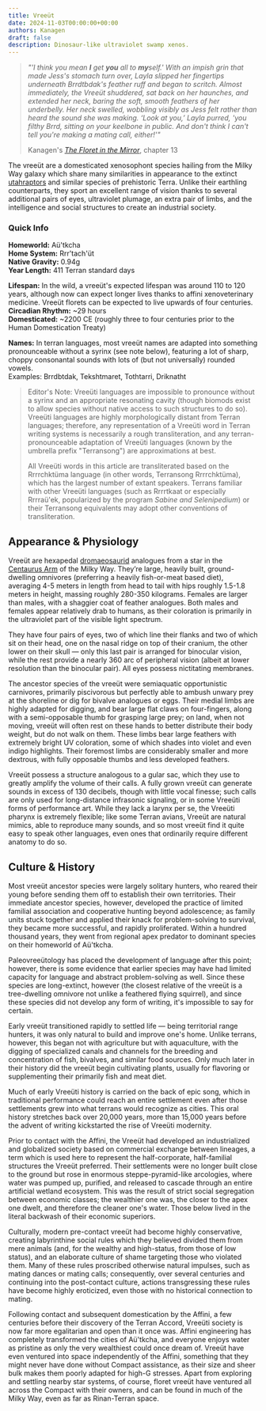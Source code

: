 ```yaml
---
title: Vreeüt
date: 2024-11-03T00:00:00+00:00
authors: Kanagen
draft: false
description: Dinosaur-like ultraviolet swamp xenos.
---
```

> _"'I think you mean **I** get **you** all to **my**self.' With an impish grin that made Jess's stomach turn over, Layla slipped her fingertips underneath Brrdtbdak's feather ruff and began to scritch. Almost immediately, the Vreeüt shuddered, sat back on her haunches, and extended her neck, baring the soft, smooth feathers of her underbelly. Her neck swelled, wobbling visibly as Jess felt rather than heard the sound she was making. ‘Look at you,’ Layla purred, 'you filthy Brrd, sitting on your keelbone in public. And don't think I can't tell you're making a mating call, either!'"_
> 
> Kanagen's [_The Floret in the Mirror_](https://archiveofourown.org/works/50435179/chapters/132731302), chapter 13

The vreeüt are a domesticated xenosophont species hailing from the Milky Way galaxy which share many similarities in appearance to the extinct [utahraptors](https://en.wikipedia.org/wiki/Utahraptor) and similar species of prehistoric Terra. Unlike their earthling counterparts, they sport an excellent range of vision thanks to several additional pairs of eyes, ultraviolet plumage, an extra pair of limbs, and the intelligence and social structures to create an industrial society.
### Quick Info
**Homeworld:** Aü'tkcha  
**Home System:** Rrr'tach'üt   
**Native Gravity:** 0.94g  
**Year Length:** 411 Terran standard days

**Lifespan:** In the wild, a vreeüt's expected lifespan was around 110 to 120 years, although now can expect longer lives thanks to affini xenoveterinary medicine. Vreeüt florets can be expected to live upwards of four centuries.  
**Circadian Rhythm:** ~29 hours  
**Domesticated:** ~2200 CE (roughly three to four centuries prior to the Human Domestication Treaty)

**Names:** In terran languages, most vreeüt names are adapted into something pronounceable without a syrinx (see note below), featuring a lot of sharp, choppy consonantal sounds with lots of (but not universally) rounded vowels.  
Examples: Brrdbtdak, Tekshtmaret, Tothtarri, Driknatht

> Editor's Note: Vreeüti languages are impossible to pronounce without a syrinx and an appropriate resonating cavity (though biomods exist to allow species without native access to such structures to do so). Vreeüti languages are highly morphologically distant from Terran languages; therefore, any representation of a Vreeüti word in Terran writing systems is necessarily a rough transliteration, and any terran-pronounceable adaptation of Vreeüti languages (known by the umbrella prefix "Terransong") are approximations at best.  
> 
> All Vreeüti words in this article are transliterated based on the Rrrrchktüma language (in other words, Terransong Rrrrchktüma), which has the largest number of extant speakers. Terrans familiar with other Vreeüti languages (such as Rrrrtkaat or especially Rrrraü'ek, popularized by the program _Sabine and Selenipedium_) or their Terransong equivalents may adopt other conventions of transliteration.
## Appearance & Physiology
Vreeüt are hexapedal [dromaeosaurid](https://en.wikipedia.org/wiki/Dromaeosauridae) analogues from a star in the [Centaurus Arm](https://en.wikipedia.org/wiki/Scutum%E2%80%93Centaurus_Arm) of the Milky Way. They’re large, heavily built, ground-dwelling omnivores (preferring a heavily fish-or-meat based diet), averaging 4-5 meters in length from head to tail with hips roughly 1.5-1.8 meters in height, massing roughly 280-350 kilograms. Females are larger than males, with a shaggier coat of feather analogues. Both males and females appear relatively drab to humans, as their coloration is primarily in the ultraviolet part of the visible light spectrum.

They have four pairs of eyes, two of which line their flanks and two of which sit on their head, one on the nasal ridge on top of their cranium, the other lower on their skull — only this last pair is arranged for binocular vision, while the rest provide a nearly 360 arc of peripheral vision (albeit at lower resolution than the binocular pair). All eyes possess nictitating membranes.

The ancestor species of the vreeüt were semiaquatic opportunistic carnivores, primarily piscivorous but perfectly able to ambush unwary prey at the shoreline or dig for bivalve analogues or eggs. Their medial limbs are highly adapted for digging, and bear large flat claws on four-fingers, along with a semi-opposable thumb for grasping large prey; on land, when not moving, vreeüt will often rest on these hands to better distribute their body weight, but do not walk on them. These limbs bear large feathers with extremely bright UV coloration, some of which shades into violet and even indigo highlights. Their foremost limbs are considerably smaller and more dextrous, with fully opposable thumbs and less developed feathers.

Vreeüt possess a structure analogous to a gular sac, which they use to greatly amplify the volume of their calls. A fully grown vreeüt can generate sounds in excess of 130 decibels, though with little vocal finesse; such calls are only used for long-distance infrasonic signaling, or in some Vreeüti forms of performance art. While they lack a larynx per se, the Vreeüti pharynx is extremely flexible; like some Terran avians, Vreeüt are natural mimics, able to reproduce many sounds, and so most vreeüt find it quite easy to speak other languages, even ones that ordinarily require different anatomy to do so.
## Culture & History
Most vreeüt ancestor species were largely solitary hunters, who reared their young before sending them off to establish their own territories. Their immediate ancestor species, however, developed the practice of limited familial association and cooperative hunting beyond adolescence; as family units stuck together and applied their knack for problem-solving to survival, they became more successful, and rapidly proliferated. Within a hundred thousand years, they went from regional apex predator to dominant species on their homeworld of Aü'tkcha.

Paleovreeütology has placed the development of language after this point; however, there is some evidence that earlier species may have had limited capacity for language and abstract problem-solving as well. Since these species are long-extinct, however (the closest relative of the vreeüt is a tree-dwelling omnivore not unlike a feathered flying squirrel), and since these species did not develop any form of writing, it's impossible to say for certain.

Early vreeüt transitioned rapidly to settled life — being territorial range hunters, it was only natural to build and improve one's home. Unlike terrans, however, this began not with agriculture but with aquaculture, with the digging of specialized canals and channels for the breeding and concentration of fish, bivalves, and similar food sources. Only much later in their history did the vreeüt begin cultivating plants, usually for flavoring or supplementing their primarily fish and meat diet.

Much of early Vreeüti history is carried on the back of epic song, which in traditional performance could reach an entire settlement even after those settlements grew into what terrans would recognize as cities. This oral history stretches back over 20,000 years, more than 15,000 years before the advent of writing kickstarted the rise of Vreeüti modernity.

Prior to contact with the Affini, the Vreeüt had developed an industrialized and globalized society based on commercial exchange between lineages, a term which is used here to represent the half-corporate, half-familial structures the Vreeüt preferred. Their settlements were no longer built close to the ground but rose in enormous steppe-pyramid-like arcologies, where water was pumped up, purified, and released to cascade through an entire artificial wetland ecosystem. This was the result of strict social segregation between economic classes; the wealthier one was, the closer to the apex one dwelt, and therefore the cleaner one's water. Those below lived in the literal backwash of their economic superiors.

Culturally, modern pre-contact vreeüt had become highly conservative, creating labyrinthine social rules which they believed divided them from mere animals (and, for the wealthy and high-status, from those of low status), and an elaborate culture of shame targeting those who violated them. Many of these rules proscribed otherwise natural impulses, such as mating dances or mating calls; consequently, over several centuries and continuing into the post-contact culture, actions transgressing these rules have become highly eroticized, even those with no historical connection to mating.

Following contact and subsequent domestication by the Affini, a few centuries before their discovery of the Terran Accord, Vreeüti society is now far more egalitarian and open than it once was. Affini engineering has completely transformed the cities of Aü'tkcha, and everyone enjoys water as pristine as only the very wealthiest could once dream of. Vreeüt have even ventured into space independently of the Affini, something that they might never have done without Compact assistance, as their size and sheer bulk makes them poorly adapted for high-G stresses. Apart from exploring and settling nearby star systems, of course, floret vreeüt have ventured all across the Compact with their owners, and can be found in much of the Milky Way, even as far as Rinan-Terran space.